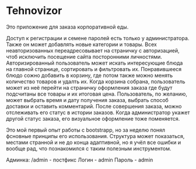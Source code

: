 # Tehnovizor
Это приложение для заказа корпоративной еды.

Доступ к регистрации и семене паролей есть только у администратора. Также он может добавлять новые категории и товары. 
Всех неавторизованных переадресовывает на страничку с авторизацией, чтоб исключить посещение сайта посторонними личностями. Авторизированный пользователь может искать интересующие блюда на 
главной странице, сортировать и фильтровать их. Понравившееся блюдо сожно добавить в корзину, где потом также можно менять количество товаров и удалть их. Когда корзина собрана, пользователь
может из неё перейти на страничку оформления заказа где будут подсчитаны все товары и их итоговая цена. Пользователь, по желанию, может выбрать время и дату получения заказа, выбрать способ
доставки и оставить комментарий. После совершения заказа, можно отслеживать его статус в истории заказов. Когда администратор укажет другой статус заказа, его визуальное оформление тоже поменяется.

Это мой первый опыт работы с bootstrapp, но за неделю понял фсновные принципы его использования. Структура может показаться, местами странной и не до конца адаптивной, но я учёл все ошибки и вообще
рад, что познакомился с таким полезным инструментом.

Админка:
/admin - постфикс
Логин - admin
Пароль - admin
